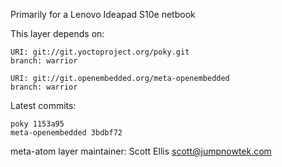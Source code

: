 Primarily for a Lenovo Ideapad S10e netbook

This layer depends on:

    URI: git://git.yoctoproject.org/poky.git
    branch: warrior

    URI: git://git.openembedded.org/meta-openembedded
    branch: warrior

Latest commits:

    poky 1153a95
    meta-openembedded 3bdbf72

meta-atom layer maintainer: Scott Ellis <scott@jumpnowtek.com>
